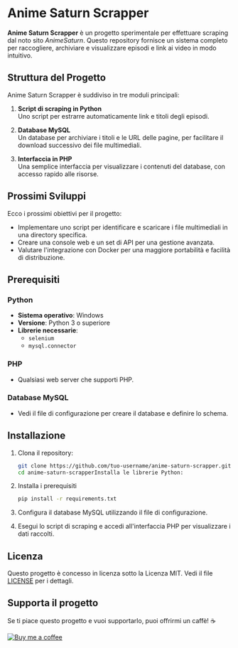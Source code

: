 # Anime Saturn Scrapper

**Anime Saturn Scrapper** è un progetto sperimentale per effettuare scraping dal noto sito *AnimeSaturn*. Questo repository fornisce un sistema completo per raccogliere, archiviare e visualizzare episodi e link ai video in modo intuitivo.

## Struttura del Progetto

Anime Saturn Scrapper è suddiviso in tre moduli principali:

1. **Script di scraping in Python**  
   Uno script per estrarre automaticamente link e titoli degli episodi.
   
2. **Database MySQL**  
   Un database per archiviare i titoli e le URL delle pagine, per facilitare il download successivo dei file multimediali.
   
3. **Interfaccia in PHP**  
   Una semplice interfaccia per visualizzare i contenuti del database, con accesso rapido alle risorse.

## Prossimi Sviluppi

Ecco i prossimi obiettivi per il progetto:

- Implementare uno script per identificare e scaricare i file multimediali in una directory specifica.
- Creare una console web e un set di API per una gestione avanzata.
- Valutare l'integrazione con Docker per una maggiore portabilità e facilità di distribuzione.

## Prerequisiti

### Python
- **Sistema operativo**: Windows
- **Versione**: Python 3 o superiore
- **Librerie necessarie**:  
  - `selenium`
  - `mysql.connector`

### PHP
- Qualsiasi web server che supporti PHP.

### Database MySQL
- Vedi il file di configurazione per creare il database e definire lo schema.

## Installazione

1. Clona il repository:
   ```bash
   git clone https://github.com/tuo-username/anime-saturn-scrapper.git
   cd anime-saturn-scrapperInstalla le librerie Python:
2. Installa i prerequisiti
   ```bash
   pip install -r requirements.txt

3. Configura il database MySQL utilizzando il file di configurazione.

4. Esegui lo script di scraping e accedi all'interfaccia PHP per visualizzare i dati raccolti.

## Licenza

Questo progetto è concesso in licenza sotto la Licenza MIT. Vedi il file [LICENSE](LICENSE) per i dettagli.

## Supporta il progetto
Se ti piace questo progetto e vuoi supportarlo, puoi offrirmi un caffè! ☕

[![Buy me a coffee](https://img.shields.io/badge/Buy%20Me%20a%20Coffee-donate-yellow?style=flat-square&logo=buy-me-a-coffee)](buymeacoffee.com/CassielVandisse)
